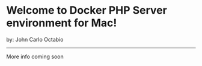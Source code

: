 <h1>Welcome to Docker PHP Server environment for Mac!</h1>

by: John Carlo Octabio

-----------------------------------------------

More info coming soon
